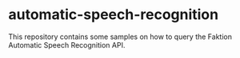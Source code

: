 # automatic-speech-recognition
This repository contains some samples on how to query the Faktion Automatic Speech Recognition API.
